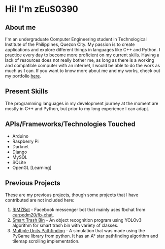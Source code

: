 # Hi! I'm zEuS0390

## About me 
I'm an undergraduate Computer Engineering student in Technological Institute of the Philippines, Quezon City. My passion is to create applications and explore different things in languages like C++ and Python. I practice every day to become more proficient on my current skills. Having a lack of resources does not really bother me, as long as there is a working and compatible computer with an internet, I would be able to do the work as much as I can. If you want to know more about me and my works, check out my portfolio [here](https://zEuS0390.github.io).

## Present Skills
The programming languages in my development journey at the moment are mostly in C++ and Python, but prior to my long experience I can adapt.

## APIs/Frameworks/Technologies Touched
- Arduino
- Raspberry Pi
- Darknet
- Django
- MySQL
- SQLite
- OpenGL [Learning]

## Previous Projects
These are my previous projects, though some projects that I have contributed are not included here:
1. [RIMZBot](https://github.com/zEuS-0390/RIMZBot) - Facebook messenger bot that mainly uses fbchat from [carpedm20/fb-chat](https://github.com/carpedm20/fbchat).
2. [Smart Trash Bin]() - An object recognition program using YOLOv3 algorithm for smart trash bin with variety of classes.
3. [Multiple Units Pathfinding](https://github.com/zEuS-0390/Multiple-Units-Pathfinding) - A simulation that was made using the PyGame library from python. It has an A* star pathfinding algorithm and tilemap scrolling implementation.
